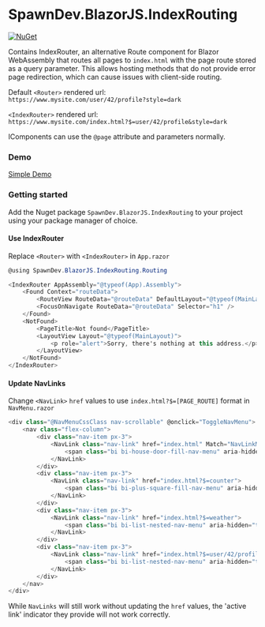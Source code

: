 # SpawnDev.BlazorJS.IndexRouting

[![NuGet](https://img.shields.io/nuget/dt/SpawnDev.BlazorJS.IndexRouting.svg?label=SpawnDev.BlazorJS.IndexRouting)](https://www.nuget.org/packages/SpawnDev.BlazorJS.IndexRouting) 

Contains IndexRouter, an alternative Route component for Blazor WebAssembly that routes all pages to `index.html` with the page route stored as a query parameter. This allows hosting methods that do not provide error page redirection, which can cause issues with client-side routing.

Default `<Router>` rendered url:  
`https://www.mysite.com/user/42/profile?style=dark`

`<IndexRouter>` rendered url:  
`https://www.mysite.com/index.html?$=user/42/profile&style=dark`

IComponents can use the `@page` attribute and parameters normally. 

### Demo
[Simple Demo](https://lostbeard.github.io/SpawnDev.BlazorJS.IndexRouting/)

### Getting started
Add the Nuget package `SpawnDev.BlazorJS.IndexRouting` to your project using your package manager of choice.

#### Use IndexRouter
Replace `<Router>` with `<IndexRouter>` in `App.razor`
```cs
@using SpawnDev.BlazorJS.IndexRouting.Routing

<IndexRouter AppAssembly="@typeof(App).Assembly">
    <Found Context="routeData">
        <RouteView RouteData="@routeData" DefaultLayout="@typeof(MainLayout)" />
        <FocusOnNavigate RouteData="@routeData" Selector="h1" />
    </Found>
    <NotFound>
        <PageTitle>Not found</PageTitle>
        <LayoutView Layout="@typeof(MainLayout)">
            <p role="alert">Sorry, there's nothing at this address.</p>
        </LayoutView>
    </NotFound>
</IndexRouter>
```

#### Update NavLinks
Change `<NavLink>` `href` values to use `index.html?$=[PAGE_ROUTE]` format in `NavMenu.razor`
```cs
<div class="@NavMenuCssClass nav-scrollable" @onclick="ToggleNavMenu">
    <nav class="flex-column">
        <div class="nav-item px-3">
            <NavLink class="nav-link" href="index.html" Match="NavLinkMatch.All">
                <span class="bi bi-house-door-fill-nav-menu" aria-hidden="true"></span> Home
            </NavLink>
        </div>
        <div class="nav-item px-3">
            <NavLink class="nav-link" href="index.html?$=counter">
                <span class="bi bi-plus-square-fill-nav-menu" aria-hidden="true"></span> Counter
            </NavLink>
        </div>
        <div class="nav-item px-3">
            <NavLink class="nav-link" href="index.html?$=weather">
                <span class="bi bi-list-nested-nav-menu" aria-hidden="true"></span> Weather
            </NavLink>
        </div>
        <div class="nav-item px-3">
            <NavLink class="nav-link" href="index.html?$=user/42/profile&style=dark">
                <span class="bi bi-list-nested-nav-menu" aria-hidden="true"></span> Query Param Route
            </NavLink>
        </div>
    </nav>
</div>
```

While `NavLinks` will still work without updating the `href` values, the 'active link' indicator they provide will not work correctly.

